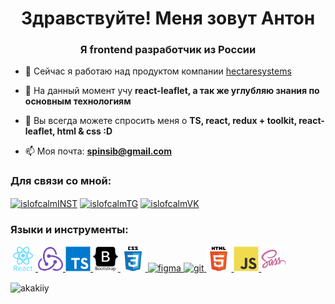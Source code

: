 <h1 align="center">Здравствуйте! Меня зовут Антон</h1>
<h3 align="center">Я frontend разработчик из России</h3>

- 🔭 Сейчас я работаю над продуктом компании [hectaresystems](https://hectaresystems.ru/)

- 🌱 На данный момент учу **react-leaflet, а так же углубляю знания по основным технологиям**

- 💬 Вы всегда можете спросить меня о **TS, react, redux + toolkit, react-leaflet, html & css :D**

- 📫 Моя почта: **spinsib@gmail.com**

<h3 align="left">Для связи со мной:</h3>
<p align="left">
<a href="https://instagram.com/islofcalm" target="blank"><img align="center" src="https://raw.githubusercontent.com/rahuldkjain/github-profile-readme-generator/master/src/images/icons/Social/instagram.svg" alt="islofcalmINST" height="30" width="40" /></a>
<a href="https://t.me/islofcalm" target="blank"><img align="center" src="https://cdn-icons-png.flaticon.com/512/4701/4701496.png" alt="islofcalmTG" height="30" width="40" /></a>
<a href="https://vk.com/1rama_2_vandama" target="blank"><img align="center" src="https://i.pinimg.com/originals/9b/fd/ae/9bfdaedd61a6b9347f61026d1cf39ae1.png" alt="islofcalmVK" height="30" width="30" /></a>
  
</p>

<h3 align="left">Языки и инструменты:</h3>
<p align="left"> <a href="https://reactjs.org/" target="_blank" rel="noreferrer"> <img src="https://raw.githubusercontent.com/devicons/devicon/master/icons/react/react-original-wordmark.svg" alt="react" width="40" height="40"/> </a> <a href="https://redux.js.org" target="_blank" rel="noreferrer"> <img src="https://raw.githubusercontent.com/devicons/devicon/master/icons/redux/redux-original.svg" alt="redux" width="40" height="40"/> <a href="https://www.typescriptlang.org/" target="_blank" rel="noreferrer"> <img src="https://raw.githubusercontent.com/devicons/devicon/master/icons/typescript/typescript-original.svg" alt="typescript" width="40" height="40"/> </a> <a href="https://getbootstrap.com" target="_blank" rel="noreferrer"> <img src="https://raw.githubusercontent.com/devicons/devicon/master/icons/bootstrap/bootstrap-plain-wordmark.svg" alt="bootstrap" width="40" height="40"/> </a> <a href="https://www.w3schools.com/css/" target="_blank" rel="noreferrer"> <img src="https://raw.githubusercontent.com/devicons/devicon/master/icons/css3/css3-original-wordmark.svg" alt="css3" width="40" height="40"/> </a> <a href="https://www.figma.com/" target="_blank" rel="noreferrer"> <img src="https://www.vectorlogo.zone/logos/figma/figma-icon.svg" alt="figma" width="40" height="40"/> </a> <a href="https://git-scm.com/" target="_blank" rel="noreferrer"> <img src="https://www.vectorlogo.zone/logos/git-scm/git-scm-icon.svg" alt="git" width="40" height="40"/> </a> <a href="https://www.w3.org/html/" target="_blank" rel="noreferrer"> <img src="https://raw.githubusercontent.com/devicons/devicon/master/icons/html5/html5-original-wordmark.svg" alt="html5" width="40" height="40"/> </a> <a href="https://developer.mozilla.org/en-US/docs/Web/JavaScript" target="_blank" rel="noreferrer"> <img src="https://raw.githubusercontent.com/devicons/devicon/master/icons/javascript/javascript-original.svg" alt="javascript" width="40" height="40"/> </a> </a> <a href="https://sass-lang.com" target="_blank" rel="noreferrer"> <img src="https://raw.githubusercontent.com/devicons/devicon/master/icons/sass/sass-original.svg" alt="sass" width="40" height="40"/> </a> </p>

<p><img align="center" src="https://github-readme-stats.vercel.app/api/top-langs?username=akakiiy&show_icons=true&title_color=d53f3f&text_color=000000&bg_color=eeb4b4&locale=en&layout=compact" alt="akakiiy" /></p>
